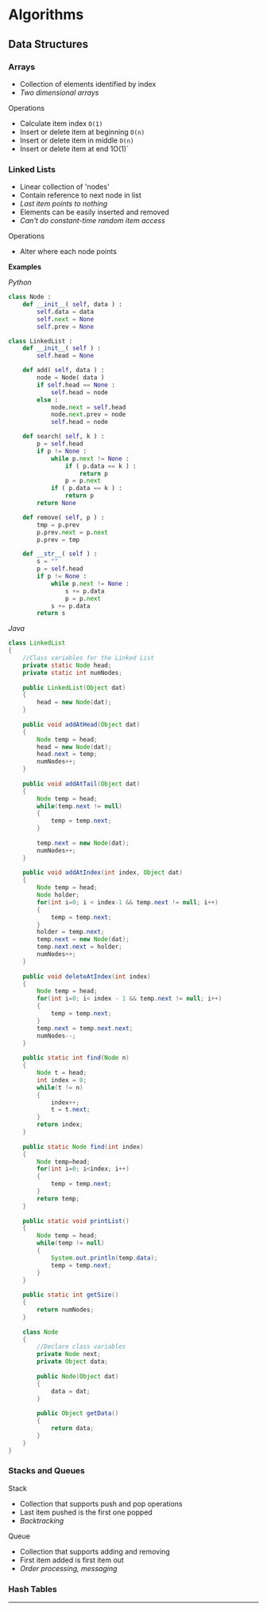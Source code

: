# Algorithms

## Data Structures

### Arrays

- Collection of elements identified by index
- *Two dimensional arrays*

Operations
- Calculate item index `O(1)`
- Insert or delete item at beginning `O(n)`
- Insert or delete item in middle `O(n)`
- Insert or delete item at end 1O(1)`

### Linked Lists

- Linear collection of 'nodes'
- Contain reference to next node in list
- *Last item points to nothing*
- Elements can be easily inserted and removed
- *Can't do constant-time random item access*

Operations
- Alter where each node points

**Examples**

*Python*
```py
class Node :
	def __init__( self, data ) :
		self.data = data
		self.next = None
		self.prev = None

class LinkedList :
	def __init__( self ) :
		self.head = None		

	def add( self, data ) :
		node = Node( data )
		if self.head == None :	
			self.head = node
		else :
			node.next = self.head
			node.next.prev = node						
			self.head = node			

	def search( self, k ) :
		p = self.head
		if p != None :
			while p.next != None :
				if ( p.data == k ) :
					return p				
				p = p.next
			if ( p.data == k ) :
				return p
		return None

	def remove( self, p ) :
		tmp = p.prev
		p.prev.next = p.next
		p.prev = tmp		

	def __str__( self ) :
		s = ""
		p = self.head
		if p != None :		
			while p.next != None :
				s += p.data
				p = p.next
			s += p.data
		return s
```

*Java*

```Java
class LinkedList
{
	//Class variables for the Linked List
	private static Node head;
	private static int numNodes;
	
	public LinkedList(Object dat)
	{
		head = new Node(dat);
	}
	
	public void addAtHead(Object dat)
	{
		Node temp = head;
		head = new Node(dat);
		head.next = temp;
		numNodes++;
	}
	
	public void addAtTail(Object dat)
	{
		Node temp = head;
		while(temp.next != null)
		{
			temp = temp.next;
		}
		
		temp.next = new Node(dat);
		numNodes++;
	}
	
	public void addAtIndex(int index, Object dat)
	{
		Node temp = head;
		Node holder;
		for(int i=0; i < index-1 && temp.next != null; i++)
		{
			temp = temp.next;
		}
		holder = temp.next;
		temp.next = new Node(dat);
		temp.next.next = holder;
		numNodes++;
	}
	
	public void deleteAtIndex(int index)
	{
		Node temp = head;
		for(int i=0; i< index - 1 && temp.next != null; i++)
		{
			temp = temp.next;
		}
		temp.next = temp.next.next;
		numNodes--;
	}
	
	public static int find(Node n)
	{
		Node t = head;
		int index = 0;
		while(t != n)
		{
			index++;
			t = t.next;
		}
		return index;
	}
	
	public static Node find(int index)
	{
		Node temp=head;
		for(int i=0; i<index; i++)
		{
			temp = temp.next;
		}
		return temp;
	}
		
	public static void printList()
	{
		Node temp = head;
		while(temp != null)
		{
			System.out.println(temp.data);
			temp = temp.next;
		}
	}
	
	public static int getSize()
	{
		return numNodes;
	}
	
	class Node
	{
		//Declare class variables
		private Node next;
		private Object data;
		
		public Node(Object dat)
		{
			data = dat;
		}
		
		public Object getData()
		{
			return data;
		}
	}
}
```

### Stacks and Queues

Stack
- Collection that supports push and pop operations
- Last item pushed is the first one popped
- *Backtracking*

Queue
- Collection that supports adding and removing
- First item added is first item out
- *Order processing, messaging*

### Hash Tables

---